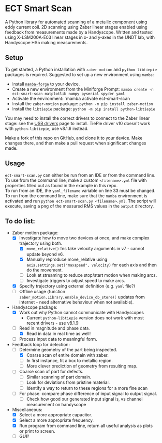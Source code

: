 # ECT Smart Scan

A Python library for automated scanning of a metallic component using eddy current coil. 2D scanning using Zaber linear stages enabled using feedback from measurements made by a Handyscope.
Written and tested using X-LSM200A-E03 linear stages in x- and y-axes in the UNDT lab, with Handyscope HS5 making measurements.

## Setup

To get started, a Python installation with `zaber-motion` and `python-libtiepie` packages is required. Suggested to set up a new environment using `mamba`:
- Install [`mamba-forge`](https://github.com/conda-forge/miniforge#mambaforge) to your device.
- Create a new environment from the Miniforge Prompt: `mamba create -n ect-smart-scan matplotlib numpy pyserial spyder yaml` 
- Activate the environment: `mamba activate ect-smart-scan  
- Install the `zaber-motion` package: `python -m pip install zaber-motion`
- Install the `libtiepie` package: `python -m pip install python-libtiepie`

You may need to install the correct drivers to connect to the Zaber linear stage: see the [USB drivers](https://www.zaber.com/software) page to install. TiePie driver v10 doesn't work with `python-libtiepie`, use v8.1.9 instead.

Make a fork of this repo on GitHub, and clone it to your device. Make changes there, and then make a pull request when significant changes made.

## Usage

`ect-smart-scan.py` can either be run from an IDE or from the command line. To use from the command line, make a custom `<filename>.yml` file with properties filled out as found in the example in this repo.  
To run from an IDE, the `yaml_filename` variable on line 33 must be changed. To run from the command line, make sure that the `mamba` environment is activated and run `python ect-smart-scan.py <filename>.yml`. The script will execute, saving a png of the measured RMS values in the `output` directory.

## To do list:

- Zaber motion package:
	- [x] Investigate how to move two devices at once, and make complex trajectory using both.
		- [x] `move_relative()` fns take velocity arguments in v7 - cannot update beyond v6.
		- [x] Manually reproduce move_relative using `axis.settings.set("maxspeed", velocity)` for each axis and then do the movement.
		- [ ] Look at streaming to reduce stop/start motion when making arcs.
		- [ ] Investigate triggers to adjust speed to make arcs.
	- [x] Specify trajectory using external definition (e.g. `yaml` file?)
	- [ ] Offline usage (function `zaber_motion.Library.enable_device_db_store()` updates from internet - need alternative behaviour when not available).
- Handyscope package:
	- [x] Work out why Python cannot communicate with Handyscopes
		- Current `python-libtiepie` version does not work with most recent drivers - use v8.1.9
	- [ ] Read in magnitude and phase data.
		- [x] Read in data in real time as well!
	- [ ] Process input data to meaningful form.
- Feedback loop for detection:
	- [ ] Determine geometry of the part being inspected.
		- [x] Coarse scan of entire domain with zaber.
		- [ ] In first instance, fit a box to metallic region.
		- [ ] More clever prediction of geometry from resulting map.
	- [ ] Coarse scan of part for defects.
		- [ ] Similar scanning of part domain.
		- [ ] Look for deviations from pristine material.
		- [ ] Identify a way to return to these regions for a more fine scan
	- [ ] For phase: compare phase difference of input signal to output signal.
		- [ ] Check how good our generated input signal is, vs channel measurement on handyscope
- Miscellaneous:
	- [x] Select a more appropriate capacitor.
	- [x] Select a more appropriate frequency.
	- [x] Run program from command line, return all useful analysis as plots or print to screen.
	- [ ] GUI?
